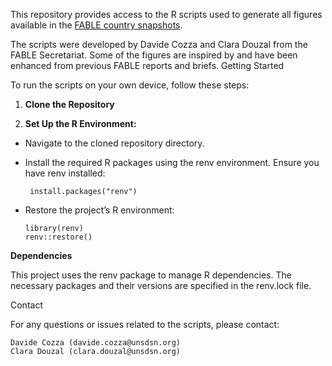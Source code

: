 This repository provides access to the R scripts used to generate all figures available in the [FABLE country snapshots](https://fableconsortium.org/publications/fable-pathways-for-sustainable-food-and-land-use-systems/).

The scripts were developed by Davide Cozza and Clara Douzal from the FABLE Secretariat. Some of the figures are inspired by and have been enhanced from previous FABLE reports and briefs.
Getting Started

To run the scripts on your own device, follow these steps:

1. **Clone the Repository**
  

2. **Set Up the R Environment:**

* Navigate to the cloned repository directory.
* Install the required R packages using the renv environment. Ensure you have renv installed:
   
   ```{R]
    install.packages("renv")

* Restore the project’s R environment:

   ```{R}
   library(renv)
  renv::restore() 

**Dependencies**

This project uses the renv package to manage R dependencies. The necessary packages and their versions are specified in the renv.lock file.

Contact

For any questions or issues related to the scripts, please contact:

    Davide Cozza (davide.cozza@unsdsn.org)
    Clara Douzal (clara.douzal@unsdsn.org)

